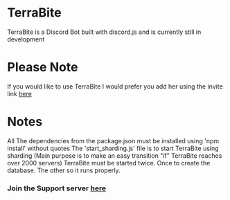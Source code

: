 # TerraBite
 TerraBite is a Discord Bot built with discord.js and is currently still in development
 
 # Please Note
 If you would like to use TerraBite I would prefer you add her using the invite link [here](https://discordapp.com/oauth2/authorize?client_id=321909965201604611&scope=bot&permissions=2146958463)
 
 # Notes
 All The dependencies from the package.json must be installed using 'npm install' without quotes
 The 'start_sharding.js' file is to start TerraBite using sharding (Main purpose is to make an easy transition "if" TerraBite reaches over 2000 servers)
TerraBite must be started twice. Once to create the database. The other so it runs properly.

### Join the Support server [here](https://discord.gg/yBTUR)

